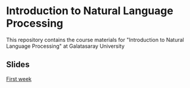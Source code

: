 # Introduction to Natural Language Processing
This repository contains the course materials for "Introduction to Natural Language Processing" at Galatasaray University

## Slides

[First week](https://github.com/yasarigno/NLP_Course/blob/3a08e261de1724630088bc6fe94c8057514f3d7b/slides/GSU_WEEK_1.pdf)
